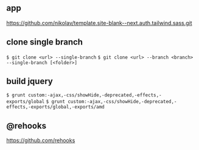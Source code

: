 
## app
  https://github.com/nikolav/template.site-blank--next.auth.tailwind.sass.git

## clone single branch
  `$ git clone <url> --single-branch`
  `$ git clone <url> --branch <branch> --single-branch [<folder>]`

## build jquery
  `$ grunt custom:-ajax,-css/showHide,-deprecated,-effects,-exports/global`
  `$ grunt custom:-ajax,-css/showHide,-deprecated,-effects,-exports/global,-exports/amd`

## @rehooks
  https://github.com/rehooks
